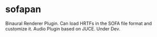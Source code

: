 # sofapan
Binaural Renderer Plugin. Can load HRTFs in the SOFA file format and customize it. Audio Plugin based on JUCE. Under Dev.

